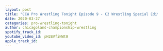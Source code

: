 ```yaml
---
layout: post
title: "CCW Pro Wrestling Tonight Episode 9 - C3 Wrestling Special Edition"
date: 2020-03-27
categories: pro-wrestling-tonight
author: chicagoland-championship-wrestling
spotify_track_id: 
youtube_video_id: pH2BVfiNWt0
apple_track_id: 
---
```

